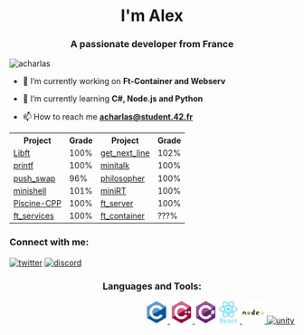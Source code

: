 <h1 align="center">I'm Alex</h1>
<h3 align="center">A passionate developer from France</h3>

<p align="left"> <img src="https://komarev.com/ghpvc/?username=acharlas&label=Profile%20views&color=ff8a20&style=flat" alt="acharlas" /> </p>

- 🔭 I’m currently working on **Ft-Container and Webserv**

- 🌱 I’m currently learning **C#, Node.js and Python**

- 📫 How to reach me **acharlas@student.42.fr**

 <table>
  <tr>
    <th>Project</th>
    <th>Grade</th>
    <th>Project</th>
    <th>Grade</th>
  </tr>
  <tr>
    <td>
     <a href="https://github.com/acharlas/42-Libft">
      <div style="height:100%;width:100%">
       Libft
      </div>
     </a>
   </td>
    <td>100%</td>
    <td>
     <a href="https://github.com/acharlas/42-get_next_line">
      <div style="height:100%;width:100%">
       get_next_line
      </div>
     </a>
   </td>
    <td>102%</td>
  </tr>
 
  <tr>
    <td>
     <a href="https://github.com/acharlas/42-ft_printf">
      <div style="height:100%;width:100%">
       printf
      </div>
     </a>
   </td>
    <td>100%</td>
    <td>
     <a href="https://github.com/acharlas/42-minitalk">
      <div style="height:100%;width:100%">
       minitalk
      </div>
     </a>
   </td>
    <td>100%</td>
  </tr>
 
 <tr>
    <td>
     <a href="https://github.com/acharlas/42-push_swap">
      <div style="height:100%;width:100%">
       push_swap
      </div>
     </a>
   </td>
    <td>96%</td>
    <td>
     <a href="https://github.com/acharlas/42-philosophers">
      <div style="height:100%;width:100%">
       philosopher
      </div>
     </a>
   </td>
    <td>100%</td>
  </tr>
 
 <tr>
    <td>
     <a href="https://github.com/acharlas/42-minishell">
      <div style="height:100%;width:100%">
       minishell
      </div>
     </a>
   </td>
    <td>101%</td>
    <td>
     <a href="https://github.com/acharlas/42-miniRT">
      <div style="height:100%;width:100%">
       miniRT
      </div>
     </a>
   </td>
    <td>100%</td>
  </tr>
 
 <tr>
    <td>
     <a href="https://github.com/acharlas/42-Piscine-Cpp">
      <div style="height:100%;width:100%">
       Piscine-CPP
      </div>
     </a>
   </td>
    <td>100%</td>
    <td>
     <a href="https://github.com/acharlas/42-ft_server">
      <div style="height:100%;width:100%">
       ft_server
      </div>
     </a>
   </td>
    <td>100%</td>
  </tr>
 
 <tr>
    <td>
     <a href="https://github.com/acharlas/42-ft_services">
      <div style="height:100%;width:100%">
       ft_services
      </div>
     </a>
   </td>
    <td>100%</td>
    <td>
     <a href="https://github.com/acharlas/42-ft_container">
      <div style="height:100%;width:100%">
       ft_container
      </div>
     </a>
   </td>
    <td>???%</td>
  </tr>
  
</table>



<h3 align="left">Connect with me:</h3>
<p align="left">
<a href="https://twitter.com/twitter" target="blank"><img align="center" src="https://raw.githubusercontent.com/rahuldkjain/github-profile-readme-generator/master/src/images/icons/Social/twitter.svg" alt="twitter" height="30" width="40" /></a>
<a href="https://discord.gg/discord" target="blank"><img align="center" src="https://raw.githubusercontent.com/rahuldkjain/github-profile-readme-generator/master/src/images/icons/Social/discord.svg" alt="discord" height="30" width="40" /></a>
</p>

<h3 align="center">Languages and Tools:</h3>
<div style="display: flex; justify-content: flex-end">
<p>
 <div>
  <a href="https://www.cprogramming.com/" target="_blank" rel="noreferrer"> 
    <img src="https://raw.githubusercontent.com/devicons/devicon/master/icons/c/c-original.svg" alt="c" width="40" height="40"/>
  </a> 
  <a href="https://www.w3schools.com/cpp/" target="_blank" rel="noreferrer"> 
    <img src="https://raw.githubusercontent.com/devicons/devicon/master/icons/cplusplus/cplusplus-original.svg" alt="cplusplus" width="40" height="40"/> 
  </a> 
  <a href="https://www.w3schools.com/cs/" target="_blank" rel="noreferrer"> 
   <img src="https://raw.githubusercontent.com/devicons/devicon/master/icons/csharp/csharp-original.svg" alt="csharp" width="40" height="40"/> 
  </a>
 </div>
 
 <div>
  </a> <a href="https://reactjs.org/" target="_blank" rel="noreferrer"> 
    <img src="https://raw.githubusercontent.com/devicons/devicon/master/icons/react/react-original-wordmark.svg" alt="react" width="40" height="40"/> 
  </a>
  <a href="https://nodejs.org" target="_blank" rel="noreferrer"> 
    <img src="https://raw.githubusercontent.com/devicons/devicon/master/icons/nodejs/nodejs-original-wordmark.svg" alt="nodejs" width="40" height="40"/> 
  </a>
  <a href="https://unity.com/" target="_blank" rel="noreferrer"> 
   <img src="https://www.vectorlogo.zone/logos/unity3d/unity3d-icon.svg" alt="unity" width="40" height="40"/> 
 </a>
 </div>
</p>
</div>





  
  


